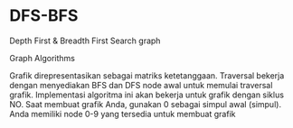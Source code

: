 # DFS-BFS
Depth First &amp; Breadth First Search graph 

Graph Algorithms

Grafik direpresentasikan sebagai matriks ketetanggaan. Traversal bekerja dengan menyediakan BFS dan DFS node awal untuk memulai traversal grafik. Implementasi algoritma ini akan bekerja untuk grafik dengan siklus NO. Saat membuat grafik Anda, gunakan 0 sebagai simpul awal (simpul). Anda memiliki node 0-9 yang tersedia untuk membuat grafik
